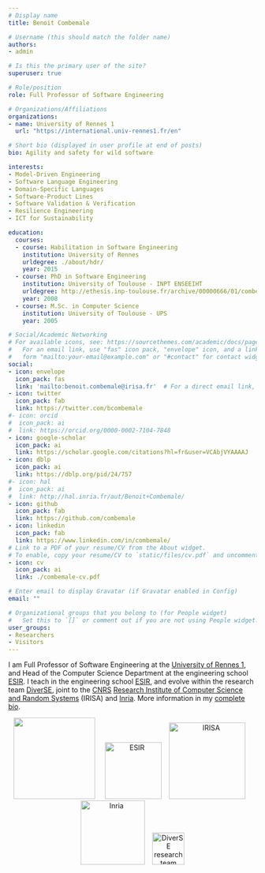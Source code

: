 ```yaml
---
# Display name
title: Benoit Combemale

# Username (this should match the folder name)
authors:
- admin

# Is this the primary user of the site?
superuser: true

# Role/position
role: Full Professor of Software Engineering

# Organizations/Affiliations
organizations:
- name: University of Rennes 1
  url: "https://international.univ-rennes1.fr/en"

# Short bio (displayed in user profile at end of posts)
bio: Agility and safety for wild software

interests:
- Model-Driven Engineering
- Software Language Engineering
- Domain-Specific Languages
- Software-Product Lines
- Software Validation & Verification
- Resilience Engineering
- ICT for Sustainability

education:
  courses:
  - course: Habilitation in Software Engineering
    institution: University of Rennes
    urldegree: ./about/hdr/
    year: 2015
  - course: PhD in Software Engineering
    institution: University of Toulouse - INPT ENSEEIHT
    urldegree: http://ethesis.inp-toulouse.fr/archive/00000666/01/combemale.pdf
    year: 2008
  - course: M.Sc. in Computer Science
    institution: University of Toulouse - UPS
    year: 2005

# Social/Academic Networking
# For available icons, see: https://sourcethemes.com/academic/docs/page-builder/#icons
#   For an email link, use "fas" icon pack, "envelope" icon, and a link in the
#   form "mailto:your-email@example.com" or "#contact" for contact widget.
social:
- icon: envelope
  icon_pack: fas
  link: 'mailto:benoit.combemale@irisa.fr'  # For a direct email link, use "mailto:test@example.org".
- icon: twitter
  icon_pack: fab
  link: https://twitter.com/bcombemale
#- icon: orcid
#  icon_pack: ai
#  link: https://orcid.org/0000-0002-7104-7848
- icon: google-scholar
  icon_pack: ai
  link: https://scholar.google.com/citations?hl=fr&user=VCAbjVYAAAAJ
- icon: dblp
  icon_pack: ai
  link: https://dblp.org/pid/24/757
#- icon: hal
#  icon_pack: ai
#  link: http://hal.inria.fr/aut/Benoit+Combemale/
- icon: github
  icon_pack: fab
  link: https://github.com/combemale
- icon: linkedin
  icon_pack: fab
  link: https://www.linkedin.com/in/combemale/
# Link to a PDF of your resume/CV from the About widget.
# To enable, copy your resume/CV to `static/files/cv.pdf` and uncomment the lines below.
- icon: cv
  icon_pack: ai
  link: ./combemale-cv.pdf

# Enter email to display Gravatar (if Gravatar enabled in Config)
email: ""

# Organizational groups that you belong to (for People widget)
#   Set this to `[]` or comment out if you are not using People widget.
user_groups:
- Researchers
- Visitors
---
```


I am Full Professor of Software Engineering at the [University of Rennes 1](https://www.univ-rennes1.fr/), and Head of the Computer Science Department at the engineering school [ESIR](https://esir.univ-rennes1.fr/). 
I teach in the engineering school [ESIR](https://esir.univ-rennes1.fr/), and evolve within the research team <a href="http://www.diverse-team.fr" target="_blank">DiverSE</a>, joint to the [CNRS](http://www.cnrs.fr) [Research Institute of Computer Science and Random Systems](http://www.irisa.fr/) (IRISA) and <a href="http://www.inria.fr/" target="_blank">Inria</a>. More information in my [complete bio](./about/bio).

<center>
<!--
<a title="University of Toulouse" href="https://univ-toulouse.fr/" target="_blank"><img style="display:inline-block;border: 0px;" src="img/ut.png" width="90" /></a> 
&nbsp;
-->
<a title="University of Rennes 1 (UR1)" href="https://www.univ-rennes1.fr/" target="_blank"><img style="display:inline-block;border: 0px;" src="img/ur1.png" width="165" /></a> 
&nbsp;&nbsp;
<a title="Engineering School ESIR" href="https://esir.univ-rennes1.fr/" target="_blank"><img style="display:inline-block;border: 0px;" src="img/esir.png" alt="ESIR" width="115" /></a>
&nbsp;&nbsp;
<a title="CNRS Research Institute of Computer Science and Random Systems (IRISA)" href="http://www.irisa.fr/" target="_blank"><img style="display:inline-block;border: 0px;" src="img/irisa.png" alt="IRISA" width="155" /></a>
&nbsp;&nbsp;
<a title="Inria" href="http://www.inria.fr" target="_blank"><img style="display:inline-block;border: 0px;" src="img/inria.png" alt="Inria" width="130" /></a>
&nbsp;&nbsp;
<a title="DiverSE research team" href="https://www.diverse-team.fr/" target="_blank"><img style="display:inline-block;border: 0px;" src="img/diverse.svg" alt="DiverSE research team" width="65" /></a>
</center>
